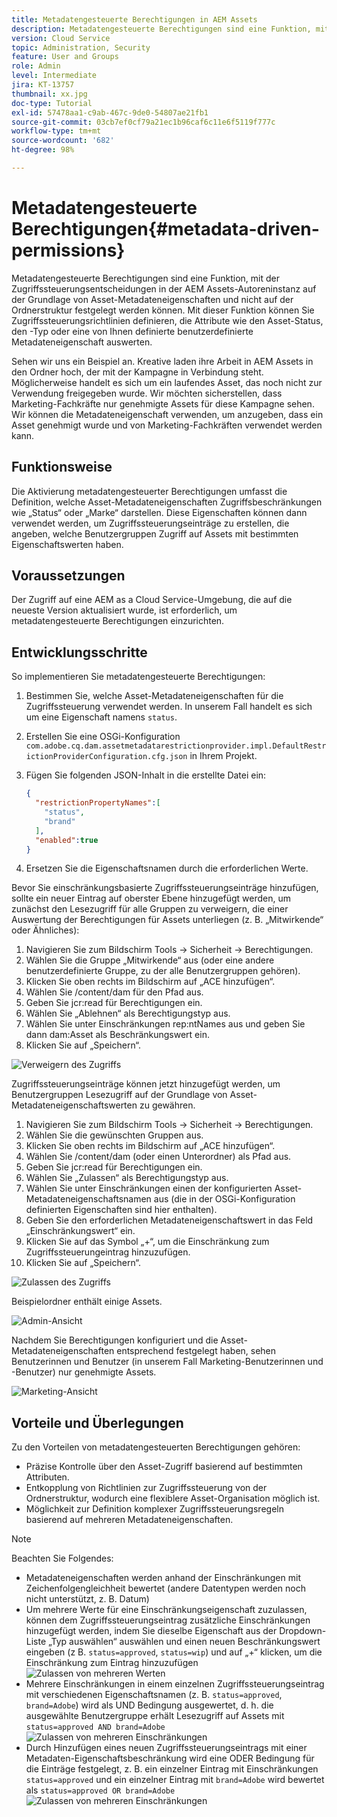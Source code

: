 ```yaml
---
title: Metadatengesteuerte Berechtigungen in AEM Assets
description: Metadatengesteuerte Berechtigungen sind eine Funktion, mit der der Zugriff auf basierend auf Asset-Metadateneigenschaften und nicht auf der Ordnerstruktur eingeschränkt wird.
version: Cloud Service
topic: Administration, Security
feature: User and Groups
role: Admin
level: Intermediate
jira: KT-13757
thumbnail: xx.jpg
doc-type: Tutorial
exl-id: 57478aa1-c9ab-467c-9de0-54807ae21fb1
source-git-commit: 03cb7ef0cf79a21ec1b96caf6c11e6f5119f777c
workflow-type: tm+mt
source-wordcount: '682'
ht-degree: 98%

---
```


# Metadatengesteuerte Berechtigungen{#metadata-driven-permissions}

Metadatengesteuerte Berechtigungen sind eine Funktion, mit der Zugriffssteuerungsentscheidungen in der AEM Assets-Autoreninstanz auf der Grundlage von Asset-Metadateneigenschaften und nicht auf der Ordnerstruktur festgelegt werden können. Mit dieser Funktion können Sie Zugriffssteuerungsrichtlinien definieren, die Attribute wie den Asset-Status, den -Typ oder eine von Ihnen definierte benutzerdefinierte Metadateneigenschaft auswerten.

Sehen wir uns ein Beispiel an. Kreative laden ihre Arbeit in AEM Assets in den Ordner hoch, der mit der Kampagne in Verbindung steht. Möglicherweise handelt es sich um ein laufendes Asset, das noch nicht zur Verwendung freigegeben wurde. Wir möchten sicherstellen, dass Marketing-Fachkräfte nur genehmigte Assets für diese Kampagne sehen. Wir können die Metadateneigenschaft verwenden, um anzugeben, dass ein Asset genehmigt wurde und von Marketing-Fachkräften verwendet werden kann.

## Funktionsweise

Die Aktivierung metadatengesteuerter Berechtigungen umfasst die Definition, welche Asset-Metadateneigenschaften Zugriffsbeschränkungen wie „Status“ oder „Marke“ darstellen. Diese Eigenschaften können dann verwendet werden, um Zugriffssteuerungseinträge zu erstellen, die angeben, welche Benutzergruppen Zugriff auf Assets mit bestimmten Eigenschaftswerten haben.

## Voraussetzungen

Der Zugriff auf eine AEM as a Cloud Service-Umgebung, die auf die neueste Version aktualisiert wurde, ist erforderlich, um metadatengesteuerte Berechtigungen einzurichten.


## Entwicklungsschritte

So implementieren Sie metadatengesteuerte Berechtigungen:

1. Bestimmen Sie, welche Asset-Metadateneigenschaften für die Zugriffssteuerung verwendet werden. In unserem Fall handelt es sich um eine Eigenschaft namens `status`.
1. Erstellen Sie eine OSGi-Konfiguration `com.adobe.cq.dam.assetmetadatarestrictionprovider.impl.DefaultRestrictionProviderConfiguration.cfg.json` in Ihrem Projekt.
1. Fügen Sie folgenden JSON-Inhalt in die erstellte Datei ein:

   ```json
   {
     "restrictionPropertyNames":[
       "status",
       "brand"
     ],
     "enabled":true
   }
   ```

1. Ersetzen Sie die Eigenschaftsnamen durch die erforderlichen Werte.


Bevor Sie einschränkungsbasierte Zugriffssteuerungseinträge hinzufügen, sollte ein neuer Eintrag auf oberster Ebene hinzugefügt werden, um zunächst den Lesezugriff für alle Gruppen zu verweigern, die einer Auswertung der Berechtigungen für Assets unterliegen (z. B. „Mitwirkende“ oder Ähnliches):

1. Navigieren Sie zum Bildschirm Tools → Sicherheit → Berechtigungen.
1. Wählen Sie die Gruppe „Mitwirkende“ aus (oder eine andere benutzerdefinierte Gruppe, zu der alle Benutzergruppen gehören).
1. Klicken Sie oben rechts im Bildschirm auf „ACE hinzufügen“.
1. Wählen Sie /content/dam für den Pfad aus.
1. Geben Sie jcr:read für Berechtigungen ein.
1. Wählen Sie „Ablehnen“ als Berechtigungstyp aus.
1. Wählen Sie unter Einschränkungen rep:ntNames aus und geben Sie dann dam:Asset als Beschränkungswert ein.
1. Klicken Sie auf „Speichern“.

![Verweigern des Zugriffs](./assets/metadata-driven-permissions/deny-access.png)

Zugriffssteuerungseinträge können jetzt hinzugefügt werden, um Benutzergruppen Lesezugriff auf der Grundlage von Asset-Metadateneigenschaftswerten zu gewähren.

1. Navigieren Sie zum Bildschirm Tools → Sicherheit → Berechtigungen.
1. Wählen Sie die gewünschten Gruppen aus.
1. Klicken Sie oben rechts im Bildschirm auf „ACE hinzufügen“.
1. Wählen Sie /content/dam (oder einen Unterordner) als Pfad aus.
1. Geben Sie jcr:read für Berechtigungen ein.
1. Wählen Sie „Zulassen“ als Berechtigungstyp aus.
1. Wählen Sie unter Einschränkungen einen der konfigurierten Asset-Metadateneigenschaftsnamen aus (die in der OSGi-Konfiguration definierten Eigenschaften sind hier enthalten).
1. Geben Sie den erforderlichen Metadateneigenschaftswert in das Feld „Einschränkungswert“ ein.
1. Klicken Sie auf das Symbol „+“, um die Einschränkung zum Zugriffssteuerungeintrag hinzuzufügen.
1. Klicken Sie auf „Speichern“.

![Zulassen des Zugriffs](./assets/metadata-driven-permissions/allow-access.png)

Beispielordner enthält einige Assets.

![Admin-Ansicht](./assets/metadata-driven-permissions/admin-view.png)

Nachdem Sie Berechtigungen konfiguriert und die Asset-Metadateneigenschaften entsprechend festgelegt haben, sehen Benutzerinnen und Benutzer (in unserem Fall Marketing-Benutzerinnen und -Benutzer) nur genehmigte Assets.

![Marketing-Ansicht](./assets/metadata-driven-permissions/marketeer-view.png)

## Vorteile und Überlegungen

Zu den Vorteilen von metadatengesteuerten Berechtigungen gehören:

- Präzise Kontrolle über den Asset-Zugriff basierend auf bestimmten Attributen.
- Entkopplung von Richtlinien zur Zugriffssteuerung von der Ordnerstruktur, wodurch eine flexiblere Asset-Organisation möglich ist.
- Möglichkeit zur Definition komplexer Zugriffssteuerungsregeln basierend auf mehreren Metadateneigenschaften.

>[!NOTE]
>
> Beachten Sie Folgendes:
> 
> - Metadateneigenschaften werden anhand der Einschränkungen mit Zeichenfolgengleichheit bewertet (andere Datentypen werden noch nicht unterstützt, z. B. Datum)
> - Um mehrere Werte für eine Einschränkungseigenschaft zuzulassen, können dem Zugriffssteuerungseintrag zusätzliche Einschränkungen hinzugefügt werden, indem Sie dieselbe Eigenschaft aus der Dropdown-Liste „Typ auswählen“ auswählen und einen neuen Beschränkungswert eingeben (z B. `status=approved`, `status=wip`) und auf „+“ klicken, um die Einschränkung zum Eintrag hinzuzufügen
> ![Zulassen von mehreren Werten](./assets/metadata-driven-permissions/allow-multiple-values.png)
> - Mehrere Einschränkungen in einem einzelnen Zugriffssteuerungseintrag mit verschiedenen Eigenschaftsnamen (z. B. `status=approved`, `brand=Adobe`) wird als UND Bedingung ausgewertet, d. h. die ausgewählte Benutzergruppe erhält Lesezugriff auf Assets mit `status=approved AND brand=Adobe`
> ![Zulassen von mehreren Einschränkungen](./assets/metadata-driven-permissions/allow-multiple-restrictions.png)
> - Durch Hinzufügen eines neuen Zugriffssteuerungseintrags mit einer Metadaten-Eigenschaftsbeschränkung wird eine ODER Bedingung für die Einträge festgelegt, z. B. ein einzelner Eintrag mit Einschränkungen `status=approved` und ein einzelner Eintrag mit `brand=Adobe` wird bewertet als `status=approved OR brand=Adobe`
> ![Zulassen von mehreren Einschränkungen](./assets/metadata-driven-permissions/allow-multiple-aces.png)
